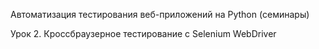 Автоматизация тестирования веб-приложений на Python (семинары)

Урок 2. Кроссбраузерное тестирование с Selenium WebDriver
